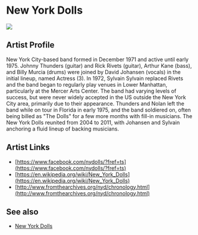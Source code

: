 # New York Dolls

![](../../asssets/artists/New_York_Dolls.png)

## Artist Profile

New York City-based band formed in December 1971 and active until early 1975. Johnny Thunders (guitar) and Rick Rivets (guitar), Arthur Kane (bass), and Billy Murcia (drums) were joined by David Johansen (vocals) in the initial lineup, named Actress (3). In 1972, Sylvain Sylvain replaced Rivets and the band began to regularly play venues in Lower Manhattan, particularly at the Mercer Arts Center. The band had varying levels of success, but were never widely accepted in the US outside the New York City area, primarily due to their appearance. Thunders and Nolan left the band while on tour in Florida in early 1975, and the band soldiered on, often being billed as "The Dolls" for a few more months with fill-in musicians. The New York Dolls reunited from 2004 to 2011, with Johansen and Sylvain anchoring a fluid lineup of backing musicians.

## Artist Links

- [https://www.facebook.com/nydolls/?fref=ts](https://www.facebook.com/nydolls/?fref=ts)
- [https://en.wikipedia.org/wiki/New_York_Dolls](https://en.wikipedia.org/wiki/New_York_Dolls)
- [http://www.fromthearchives.org/nyd/chronology.html](http://www.fromthearchives.org/nyd/chronology.html)


## See also

- [New York Dolls](New_York_Dolls-New_York_Dolls.md)
